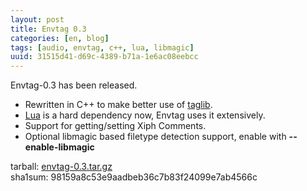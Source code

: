 ```yaml
---
layout: post
title: Envtag 0.3
categories: [en, blog]
tags: [audio, envtag, c++, lua, libmagic]
uuid: 31515d41-d69c-4389-b71a-1e6ac08eebcc
---
```


Envtag-0.3 has been released.
- Rewritten in C++ to make better use of [taglib](http://developer.kde.org/~wheeler/taglib.html).
- [Lua](http://www.lua.org) is a hard dependency now, Envtag uses it extensively.
- Support for getting/setting Xiph Comments.
- Optional libmagic based filetype detection support, enable with __--enable-libmagic__

tarball: [envtag-0.3.tar.gz](http://alip.anapnea.net/envtag/envtag-0.3.tar.gz)  
sha1sum: 98159a8c53e9aadbeb36c7b83f24099e7ab4566c
